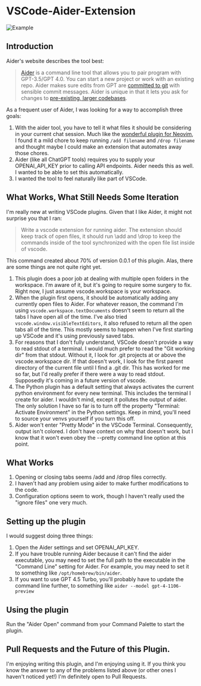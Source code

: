 # VSCode-Aider-Extension

![Example](https://raw.githubusercontent.com/mattflower/vscode-aider-extension/master/media/Example.png)

## Introduction

Aider's website describes the tool best:

> [Aider](https://aider.chat) is a command line tool that allows you to pair program with GPT-3.5/GPT 4.0.  You can start a new project or work with an existing repo.  Aider makes sure edits from GPT are [committed to git](https://aider.chat/docs/faq.html#how-does-aider-use-git) with sensible commit messages.  Aider is unique in that it lets you ask for changes to [pre-existing, larger codebases](https://aider.chat/docs/repomap.html).

As a frequent user of Aider, I was looking for a way to accomplish three goals:

1. With the aider tool, you have to tell it what files it should be considering in your current chat session.  Much like the [wonderful plugin for Neovim](https://github.com/joshuavial/aider.nvim), I found it a mild chore to keep running `/add filename` and `/drop filename` and thought maybe I could make an extension that automates away those chores.
2. Aider (like all ChatGPT tools) requires you to supply your OPENAI_API_KEY prior to calling API endpoints.  Aider needs this as well.  I wanted to be able to set this automatically.
3. I wanted the tool to feel naturally like part of VSCode.

## What Works, What Still Needs Some Iteration

I'm really new at writing VSCode plugins.  Given that I like Aider, it might not surprise you that I ran:

> Write a vscode extension for running aider.  The extension should keep track of open files, it should run \add and \drop to keep the commands inside of the tool synchronized with the open file list inside of vscode.

This command created about 70% of version 0.0.1 of this plugin.  Alas, there are some things are not quite right yet.  

1. This plugin does a poor job at dealing with multiple open folders in the workspace.  I'm aware of it, but it's going to require some surgery to fix.  Right now, I just assume vscode.workspace is your workspace.
2. When the plugin first opens, it should be automatically adding any currently open files to Aider.  For whatever reason, the command I'm using `vscode.workspace.textDocuments` doesn't seem to return all the tabs I have open all of the time.  I've also tried `vscode.window.visibleTextEditors`, it also refused to return all the open tabs all of the time.  This mostly seems to happen when I've first starting up VSCode and it's using previously saved tabs.  
3. For reasons that I don't fully understand, VSCode doesn't provide a way to read stdout of a terminal.  I would much prefer to read the "Git working dir" from that stdout.  Without it, I look for .git projects at or above the vscode.workspace dir.  If that doesn't work, I look for the first parent directory of the current file until I find a .git dir.  This has worked for me so far, but I'd really prefer if there were a way to read stdout.  Supposedly it's coming in a future version of vscode.
4. The Python plugin has a default setting that always activates the current python environment for every new terminal.  This includes the terminal I create for aider.  I wouldn't mind, except it pollutes the output of aider.  The only solution I have so far is to turn off the property "Terminal: Activate Environment" in the Python settings.  Keep in mind, you'll need to source your venvs yourself if you turn this off.
5. Aider won't enter "Pretty Mode" in the VSCode Terminal.  Consequently, output isn't colored.  I don't have context on why that doesn't work, but I know that it won't even obey the --pretty command line option at this point.

## What Works

1. Opening or closing tabs seems /add and /drop files correctly.
2. I haven't had any problem using aider to make further modifications to the code.
3. Configuration options seem to work, though I haven't really used the "ignore files" one very much.


## Setting up the plugin

I would suggest doing three things:

1. Open the Aider settings and set OPENAI_API_KEY.
2. If you have trouble running Aider because it can't find the aider executable, you may need to set the full path to the executable in the "Command Line" setting for Aider.  For example, you may need to set it to something like `/opt/homebrew/bin/aider`.
3. If you want to use GPT 4.5 Turbo, you'll probably have to update the command line further, to something like `aider --model gpt-4-1106-preview`

## Using the plugin

Run the "Aider Open" command from your Command Palette to start the plugin.

## Pull Requests and the Future of this Plugin.

I'm enjoying writing this plugin, and I'm enjoying using it.  If you think you know the answer to any of the problems listed above (or other ones I haven't noticed yet!) I'm definitely open to Pull Requests.